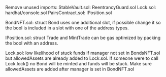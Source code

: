 Remove unused imports:
StableVault.sol: ReentrancyGuard.sol
Lock.sol: hardhat/console.sol
PairsContract.sol: IPosition.sol

BondNFT.sol:
struct Bond uses one additional slot,
if possible change it so the bool is included in a slot with one of the address types.

IPosition.sol:
struct Trade and MintTrade can be gas optimized by packing the bool with an address.

Lock.sol:
low likelihood of stuck funds if manager not set in BondsNFT.sol 
but allowedAssets are already added to Lock.sol.
If someone were to call Lock.lock() no Bond will be minted and funds will be stuck.
Make sure allowedAssets are added after manager is set in BondNFT.sol

